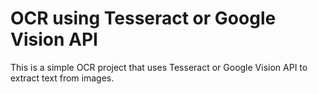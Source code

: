 OCR using Tesseract or Google Vision API
=======================================
This is a simple OCR project that uses Tesseract or Google Vision API to extract text from images.
